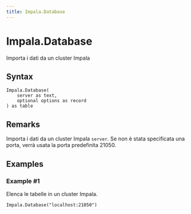 ```yaml
---
title: Impala.Database
---
```


# Impala.Database


Importa i dati da un cluster Impala


## Syntax

```powerquery
Impala.Database(
    server as text,
    optional options as record
) as table
```


## Remarks

Importa i dati da un cluster Impala <code>server</code>. Se non è stata specificata una porta, verrà usata la porta predefinita 21050.


## Examples

### Example #1 
Elenca le tabelle in un cluster Impala.
```powerquery
Impala.Database("localhost:21050")
```




